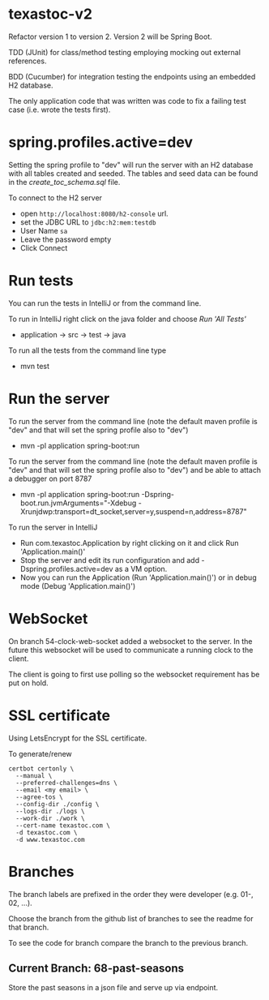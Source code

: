 # texastoc-v2
Refactor version 1 to version 2. Version 2 will be Spring Boot.

TDD (JUnit) for class/method testing employing mocking out external references.

BDD (Cucumber) for integration testing the endpoints using an embedded H2 database.

The only application code that was written was code to fix a failing test case (i.e. wrote the tests first).

# spring.profiles.active=dev
Setting the spring profile to "dev" will run the server with an H2 database with all tables created
and seeded. The tables and seed data can be found in the *create_toc_schema.sql* file.

To connect to the H2 server
* open `http://localhost:8080/h2-console` url.
* set the JDBC URL to `jdbc:h2:mem:testdb`
* User Name `sa`
* Leave the password empty
* Click Connect

# Run tests
You can run the tests in IntelliJ or from the command line.

To run in IntelliJ right click on the java folder and choose _Run 'All Tests'_
* application -> src -> test -> java

To run all the tests from the command line type
* mvn test

# Run the server
To run the server from the command line (note the default maven profile is "dev" and that will set the spring profile also to "dev")
* mvn -pl application spring-boot:run

To run the server from the command line (note the default maven profile is "dev" and that will set the spring profile also to "dev") and be able to attach a debugger on port 8787
* mvn -pl application spring-boot:run -Dspring-boot.run.jvmArguments="-Xdebug -Xrunjdwp:transport=dt_socket,server=y,suspend=n,address=8787"

To run the server in IntelliJ
* Run com.texastoc.Application by right clicking on it and click Run 'Application.main()'
* Stop the server and edit its run configuration and add -Dspring.profiles.active=dev as a VM option.
* Now you can run the Application (Run 'Application.main()') or in debug mode (Debug 'Application.main()')

# WebSocket
On branch 54-clock-web-socket added a websocket to the server. In the future this websocket
will be used to communicate a running clock to the client.

The client is going to first use polling so the websocket requirement has be put on hold.

# SSL certificate
Using LetsEncrypt for the SSL certificate.

To generate/renew

```
certbot certonly \
  --manual \
  --preferred-challenges=dns \
  --email <my email> \
  --agree-tos \
  --config-dir ./config \
  --logs-dir ./logs \
  --work-dir ./work \
  --cert-name texastoc.com \
  -d texastoc.com \
  -d www.texastoc.com
```

# Branches
The branch labels are prefixed in the order they were developer (e.g. 01-, 02, ...).

Choose the branch from the github list of branches to see the readme for that branch.

To see the code for branch compare the branch to the previous branch.

## Current Branch: 68-past-seasons
Store the past seasons in a json file and serve up via endpoint.
